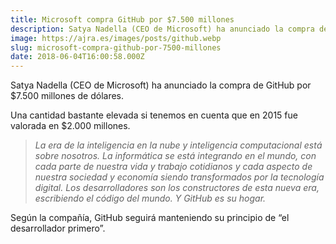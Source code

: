 ```yaml
---
title: Microsoft compra GitHub por $7.500 millones
description: Satya Nadella (CEO de Microsoft) ha anunciado la compra de GitHub por $7.500 millones de dólares.
image: https://ajra.es/images/posts/github.webp
slug: microsoft-compra-github-por-7500-millones
date: 2018-06-04T16:00:58.000Z
---
```


Satya Nadella (CEO de Microsoft) ha anunciado la compra de GitHub por $7.500 millones de dólares.

Una cantidad bastante elevada si tenemos en cuenta que en 2015 fue valorada en $2.000 millones.

> _La era de la inteligencia en la nube y inteligencia computacional está sobre nosotros. La informática se está integrando en el mundo, con cada parte de nuestra vida y trabajo cotidianos y cada aspecto de nuestra sociedad y economía siendo transformados por la tecnología digital. Los desarrolladores son los constructores de esta nueva era, escribiendo el código del mundo. Y GitHub es su hogar._

Según la compañía, GitHub seguirá manteniendo su principio de “el desarrollador primero”.
